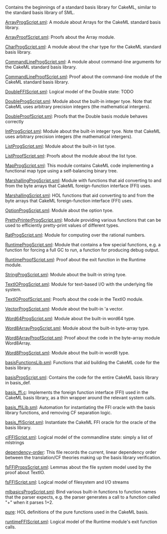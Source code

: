 Contains the beginnings of a standard basis library for CakeML,
similar to the standard basis library of SML.

[ArrayProgScript.sml](ArrayProgScript.sml):
A module about Arrays for the CakeML standard basis library.

[ArrayProofScript.sml](ArrayProofScript.sml):
Proofs about the Array module.

[CharProgScript.sml](CharProgScript.sml):
A module about the char type for the CakeML standard basis library.

[CommandLineProgScript.sml](CommandLineProgScript.sml):
A module about command-line arguments for the CakeML standard basis
library.

[CommandLineProofScript.sml](CommandLineProofScript.sml):
Proof about the command-line module of the CakeML standard basis library.

[DoubleFFIScript.sml](DoubleFFIScript.sml):
Logical model of the Double state: TODO

[DoubleProgScript.sml](DoubleProgScript.sml):
Module about the built-in integer tyoe. Note that CakeML uses
arbitrary precision integers (the mathematical intergers).

[DoubleProofScript.sml](DoubleProofScript.sml):
Proofs that the Double basis module behaves correctly

[IntProgScript.sml](IntProgScript.sml):
Module about the built-in integer tyoe. Note that CakeML uses
arbitrary precision integers (the mathematical intergers).

[ListProgScript.sml](ListProgScript.sml):
Module about the built-in list tyoe.

[ListProofScript.sml](ListProofScript.sml):
Proofs about the module about the list tyoe.

[MapProgScript.sml](MapProgScript.sml):
This module contains CakeML code implementing a functional map type
using a self-balancing binary tree.

[MarshallingProgScript.sml](MarshallingProgScript.sml):
Module with functions that aid converting to and from the byte
arrays that CakeML foreign-function interface (FFI) uses.

[MarshallingScript.sml](MarshallingScript.sml):
HOL functions that aid converting to and from the byte arrays that
CakeML foreign-function interface (FFI) uses.

[OptionProgScript.sml](OptionProgScript.sml):
Module about the option tyoe.

[PrettyPrinterProgScript.sml](PrettyPrinterProgScript.sml):
Module providing various functions that can be used to efficiently
pretty-print values of different types.

[RatProgScript.sml](RatProgScript.sml):
Module for computing over the rational numbers.

[RuntimeProgScript.sml](RuntimeProgScript.sml):
Module that contains a few special functions, e.g. a function for
forcing a full GC to run, a function for producing debug output.

[RuntimeProofScript.sml](RuntimeProofScript.sml):
Proof about the exit function in the Runtime module.

[StringProgScript.sml](StringProgScript.sml):
Module about the built-in string tyoe.

[TextIOProgScript.sml](TextIOProgScript.sml):
Module for text-based I/O with the underlying file system.

[TextIOProofScript.sml](TextIOProofScript.sml):
Proofs about the code in the TextIO module.

[VectorProgScript.sml](VectorProgScript.sml):
Module about the built-in 'a vector.

[Word64ProgScript.sml](Word64ProgScript.sml):
Module about the built-in word64 type.

[Word8ArrayProgScript.sml](Word8ArrayProgScript.sml):
Module about the built-in byte-array type.

[Word8ArrayProofScript.sml](Word8ArrayProofScript.sml):
Proof about the code in the byte-array module Word8Array.

[Word8ProgScript.sml](Word8ProgScript.sml):
Module about the built-in word8 type.

[basisFunctionsLib.sml](basisFunctionsLib.sml):
Functions that aid building the CakeML code for the basis library.

[basisProgScript.sml](basisProgScript.sml):
Contains the code for the entire CakeML basis library in basis_def.

[basis_ffi.c](basis_ffi.c):
Implements the foreign function interface (FFI) used in the CakeML basis
library, as a thin wrapper around the relevant system calls.

[basis_ffiLib.sml](basis_ffiLib.sml):
Automation for instantiating the FFI oracle with the
basis library functions, and removing CF separation logic.

[basis_ffiScript.sml](basis_ffiScript.sml):
Instantiate the CakeML FFI oracle for the oracle of the basis library.

[clFFIScript.sml](clFFIScript.sml):
Logical model of the commandline state: simply a list of mlstrings

[dependency-order](dependency-order):
This file records the current, linear dependency order between the
translation/CF theories making up the basis library verification.

[fsFFIPropsScript.sml](fsFFIPropsScript.sml):
Lemmas about the file system model used by the proof about TextIO.

[fsFFIScript.sml](fsFFIScript.sml):
Logical model of filesystem and I/O streams

[mlbasicsProgScript.sml](mlbasicsProgScript.sml):
Bind various built-in functions to function names that the parser
expects, e.g. the parser generates a call to a function called "+"
when it parses 1+2.

[pure](pure):
HOL definitions of the pure functions used in the CakeML basis.

[runtimeFFIScript.sml](runtimeFFIScript.sml):
Logical model of the Runtime module's exit function calls.
